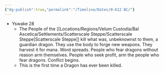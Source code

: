 ```yaml
---
{"dg-publish":true,"permalink":"/Timeline/Dates/0-612 BC/"}
---
```


- Yswake 28
	- The People of the [[Locations/Regions/Velum Custodia/Bal Ascetica/Settlements/Scatterscale Steppe/Scatterscale Steppe\|Scatterscale Steppe]] kill what was, unbeknownst to them, a guardian dragon. They use the body to forge new weapons. They harvest it for mana. Word spreads. People who fear dragons without reason arm themselves. People who seek profit, arm the people who fear dragons. Conflict begins.
	- This is the first time a Dragon has ever been killed.